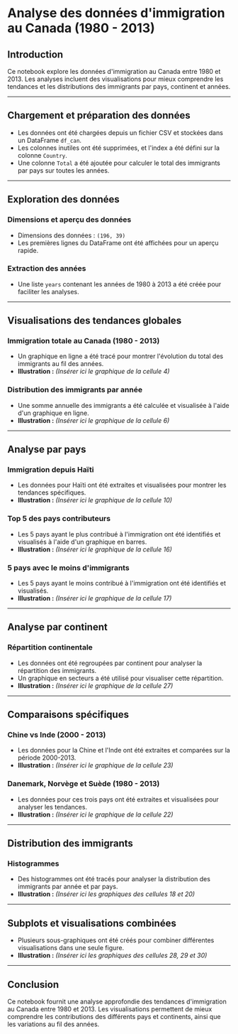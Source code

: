 # Analyse des données d'immigration au Canada (1980 - 2013)

## Introduction
Ce notebook explore les données d'immigration au Canada entre 1980 et 2013. Les analyses incluent des visualisations pour mieux comprendre les tendances et les distributions des immigrants par pays, continent et années.

---

## Chargement et préparation des données
- Les données ont été chargées depuis un fichier CSV et stockées dans un DataFrame `df_can`.
- Les colonnes inutiles ont été supprimées, et l'index a été défini sur la colonne `Country`.
- Une colonne `Total` a été ajoutée pour calculer le total des immigrants par pays sur toutes les années.

---

## Exploration des données
### Dimensions et aperçu des données
- Dimensions des données : `(196, 39)`
- Les premières lignes du DataFrame ont été affichées pour un aperçu rapide.

### Extraction des années
- Une liste `years` contenant les années de 1980 à 2013 a été créée pour faciliter les analyses.

---

## Visualisations des tendances globales
### Immigration totale au Canada (1980 - 2013)
- Un graphique en ligne a été tracé pour montrer l'évolution du total des immigrants au fil des années.
- **Illustration :** *(Insérer ici le graphique de la cellule 4)*

### Distribution des immigrants par année
- Une somme annuelle des immigrants a été calculée et visualisée à l'aide d'un graphique en ligne.
- **Illustration :** *(Insérer ici le graphique de la cellule 6)*

---

## Analyse par pays
### Immigration depuis Haïti
- Les données pour Haïti ont été extraites et visualisées pour montrer les tendances spécifiques.
- **Illustration :** *(Insérer ici le graphique de la cellule 10)*

### Top 5 des pays contributeurs
- Les 5 pays ayant le plus contribué à l'immigration ont été identifiés et visualisés à l'aide d'un graphique en barres.
- **Illustration :** *(Insérer ici le graphique de la cellule 16)*

### 5 pays avec le moins d'immigrants
- Les 5 pays ayant le moins contribué à l'immigration ont été identifiés et visualisés.
- **Illustration :** *(Insérer ici le graphique de la cellule 17)*

---

## Analyse par continent
### Répartition continentale
- Les données ont été regroupées par continent pour analyser la répartition des immigrants.
- Un graphique en secteurs a été utilisé pour visualiser cette répartition.
- **Illustration :** *(Insérer ici le graphique de la cellule 27)*

---

## Comparaisons spécifiques
### Chine vs Inde (2000 - 2013)
- Les données pour la Chine et l'Inde ont été extraites et comparées sur la période 2000-2013.
- **Illustration :** *(Insérer ici le graphique de la cellule 23)*

### Danemark, Norvège et Suède (1980 - 2013)
- Les données pour ces trois pays ont été extraites et visualisées pour analyser les tendances.
- **Illustration :** *(Insérer ici le graphique de la cellule 22)*

---

## Distribution des immigrants
### Histogrammes
- Des histogrammes ont été tracés pour analyser la distribution des immigrants par année et par pays.
- **Illustration :** *(Insérer ici les graphiques des cellules 18 et 20)*

---

## Subplots et visualisations combinées
- Plusieurs sous-graphiques ont été créés pour combiner différentes visualisations dans une seule figure.
- **Illustration :** *(Insérer ici les graphiques des cellules 28, 29 et 30)*

---

## Conclusion
Ce notebook fournit une analyse approfondie des tendances d'immigration au Canada entre 1980 et 2013. Les visualisations permettent de mieux comprendre les contributions des différents pays et continents, ainsi que les variations au fil des années.
